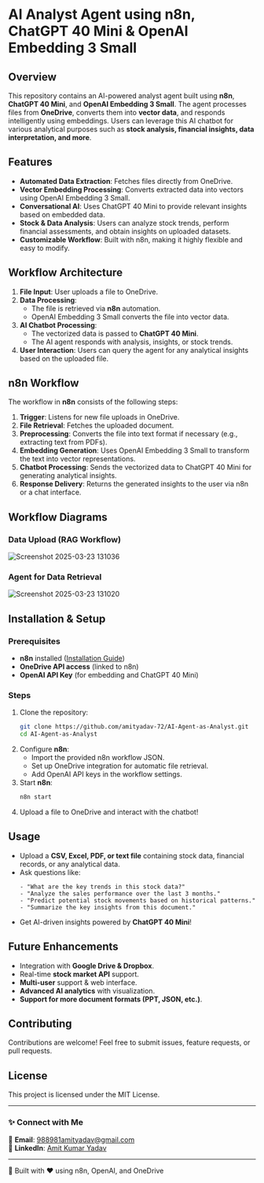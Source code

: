 # AI Analyst Agent using n8n, ChatGPT 40 Mini & OpenAI Embedding 3 Small

## Overview
This repository contains an AI-powered analyst agent built using **n8n**, **ChatGPT 40 Mini**, and **OpenAI Embedding 3 Small**. The agent processes files from **OneDrive**, converts them into **vector data**, and responds intelligently using embeddings. Users can leverage this AI chatbot for various analytical purposes such as **stock analysis, financial insights, data interpretation, and more**.

## Features
- **Automated Data Extraction**: Fetches files directly from OneDrive.
- **Vector Embedding Processing**: Converts extracted data into vectors using OpenAI Embedding 3 Small.
- **Conversational AI**: Uses ChatGPT 40 Mini to provide relevant insights based on embedded data.
- **Stock & Data Analysis**: Users can analyze stock trends, perform financial assessments, and obtain insights on uploaded datasets.
- **Customizable Workflow**: Built with n8n, making it highly flexible and easy to modify.

## Workflow Architecture
1. **File Input**: User uploads a file to OneDrive.
2. **Data Processing**:
   - The file is retrieved via **n8n** automation.
   - OpenAI Embedding 3 Small converts the file into vector data.
3. **AI Chatbot Processing**:
   - The vectorized data is passed to **ChatGPT 40 Mini**.
   - The AI agent responds with analysis, insights, or stock trends.
4. **User Interaction**: Users can query the agent for any analytical insights based on the uploaded file.

## n8n Workflow
The workflow in **n8n** consists of the following steps:
1. **Trigger**: Listens for new file uploads in OneDrive.
2. **File Retrieval**: Fetches the uploaded document.
3. **Preprocessing**: Converts the file into text format if necessary (e.g., extracting text from PDFs).
4. **Embedding Generation**: Uses OpenAI Embedding 3 Small to transform the text into vector representations.
5. **Chatbot Processing**: Sends the vectorized data to ChatGPT 40 Mini for generating analytical insights.
6. **Response Delivery**: Returns the generated insights to the user via n8n or a chat interface.

## Workflow Diagrams

### Data Upload (RAG Workflow)
![Screenshot 2025-03-23 131036](https://github.com/user-attachments/assets/5e67d7c3-d86a-49b3-8296-bcb4a540b606)


### Agent for Data Retrieval
![Screenshot 2025-03-23 131020](https://github.com/user-attachments/assets/be2d331f-8cbe-48f7-8a79-54753c40ef06)


## Installation & Setup
### Prerequisites
- **n8n** installed ([Installation Guide](https://docs.n8n.io/))
- **OneDrive API access** (linked to n8n)
- **OpenAI API Key** (for embedding and ChatGPT 40 Mini)

### Steps
1. Clone the repository:
   ```sh
   git clone https://github.com/amityadav-72/AI-Agent-as-Analyst.git
   cd AI-Agent-as-Analyst
   ```
2. Configure **n8n**:
   - Import the provided n8n workflow JSON.
   - Set up OneDrive integration for automatic file retrieval.
   - Add OpenAI API keys in the workflow settings.
3. Start **n8n**:
   ```sh
   n8n start
   ```
4. Upload a file to OneDrive and interact with the chatbot!

## Usage
- Upload a **CSV, Excel, PDF, or text file** containing stock data, financial records, or any analytical data.
- Ask questions like:
  ```
  - "What are the key trends in this stock data?"
  - "Analyze the sales performance over the last 3 months."
  - "Predict potential stock movements based on historical patterns."
  - "Summarize the key insights from this document."
  ```
- Get AI-driven insights powered by **ChatGPT 40 Mini**!

## Future Enhancements
- Integration with **Google Drive & Dropbox**.
- Real-time **stock market API** support.
- **Multi-user** support & web interface.
- **Advanced AI analytics** with visualization.
- **Support for more document formats (PPT, JSON, etc.)**.

## Contributing
Contributions are welcome! Feel free to submit issues, feature requests, or pull requests.

## License
This project is licensed under the MIT License.

---
### ✨ Connect with Me
📧 **Email**: [988981amityadav@gmail.com](mailto:988981amityadav@gmail.com)  
🔗 **LinkedIn**: [Amit Kumar Yadav](https://www.linkedin.com/in/amityadav72)  

---
🚀 Built with ❤️ using n8n, OpenAI, and OneDrive
